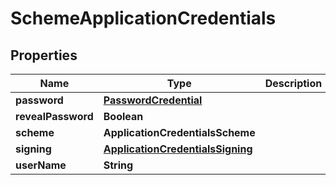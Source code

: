 

# SchemeApplicationCredentials


## Properties

| Name | Type | Description | Notes |
|------------ | ------------- | ------------- | -------------|
|**password** | [**PasswordCredential**](PasswordCredential.md) |  |  [optional] |
|**revealPassword** | **Boolean** |  |  [optional] |
|**scheme** | **ApplicationCredentialsScheme** |  |  [optional] |
|**signing** | [**ApplicationCredentialsSigning**](ApplicationCredentialsSigning.md) |  |  [optional] |
|**userName** | **String** |  |  [optional] |



